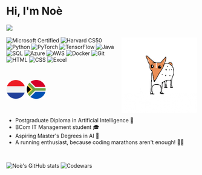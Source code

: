 # Hi, I'm Noè
![](https://komarev.com/ghpvc/?username=noe-vhh&color=e98d54)

<img src="https://github.com/noe-vhh/noe-vhh/blob/main/rolling.gif" alt="gif" style="width:200px; height:200px;" img align="right" img align="top">

<p>
<!-- Microsoft Certified -->
<img src="https://img.shields.io/badge/Microsoft_Certified-0078D4?logo=microsoft&logoColor=white" alt="Microsoft Certified" style="height:25px;">

<!-- Harvard CS50 -->
<img src="https://img.shields.io/badge/Harvard_CS50-AC2D2D?logo=harvard&logoColor=white" alt="Harvard CS50" style="height:25px;">

<!-- Python Badge -->
<img src="https://img.shields.io/badge/Python-3.x-blue?logo=python&logoColor=white" alt="Python" style="height:25px;">

<!-- PyTorch Badge -->
<img src="https://img.shields.io/badge/PyTorch-EE4C2C?logo=pytorch&logoColor=white" alt="PyTorch" style="height:25px;">

<!-- TensorFlow -->
<img src="https://img.shields.io/badge/TensorFlow-FF6F00?logo=tensorflow&logoColor=white" alt="TensorFlow" style="height:25px;">

<!-- Java Badge -->
<img src="https://img.shields.io/badge/Java-ED8B00?logo=java&logoColor=white" alt="Java" style="height:25px;">

<!-- SQL Badge -->
<img src="https://img.shields.io/badge/SQL-4479A1?logo=postgresql&logoColor=white" alt="SQL" style="height:25px;">

<!-- Microsoft Azure Badge -->
<img src="https://img.shields.io/badge/Azure-0078D4?logo=microsoftazure&logoColor=white" alt="Azure" style="height:25px;">

<!-- AWS -->
<img src="https://img.shields.io/badge/AWS-232F3E?logo=amazonaws&logoColor=white" alt="AWS" style="height:25px;">

<!-- Docker -->
<img src="https://img.shields.io/badge/Docker-2496ED?logo=docker&logoColor=white" alt="Docker" style="height:25px;">

<!-- Git -->
<img src="https://img.shields.io/badge/Git-F05032?logo=git&logoColor=white" alt="Git" style="height:25px;">

<!-- HTML Badge -->
<img src="https://img.shields.io/badge/HTML5-E34F26?logo=html5&logoColor=white" alt="HTML" style="height:25px;">

<!-- CSS Badge -->
<img src="https://img.shields.io/badge/CSS3-1572B6?logo=css3&logoColor=white" alt="CSS" style="height:25px;">

<!-- Excel Badge -->
<img src="https://img.shields.io/badge/Excel-217346?logo=microsoftexcel&logoColor=white" alt="Excel" style="height:25px;">
</p>

</br>

<img src="https://github.com/noe-vhh/noe-vhh/blob/main/netherlands.png" alt="NLD" width="50px"> <img src="https://github.com/noe-vhh/noe-vhh/blob/main/south-africa.png" alt="RSA" width="50px">

</br>

* Postgraduate Diploma in Artificial Intelligence 🤖
* BCom IT Management student 🎓
* Aspiring Master's Degrees in AI 🚀
* A running enthusiast, because coding marathons aren't enough! 🏃‍♀️

</br>

![Noè's GitHub stats](https://github-readme-stats.vercel.app/api?username=noe-vhh&show_icons=true&theme=apprentice) ![Codewars](https://github.r2v.ch/codewars?user=KnightLight&stroke=#ffffaf)
